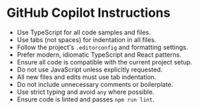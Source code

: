 # GitHub Copilot Instructions

- Use TypeScript for all code samples and files.
- Use tabs (not spaces) for indentation in all files.
- Follow the project's `.editorconfig` and formatting settings.
- Prefer modern, idiomatic TypeScript and React patterns.
- Ensure all code is compatible with the current project setup.
- Do not use JavaScript unless explicitly requested.
- All new files and edits must use tab indentation.
- Do not include unnecessary comments or boilerplate.
- Use strict typing and avoid `any` where possible.
- Ensure code is linted and passes `npm run lint`.

